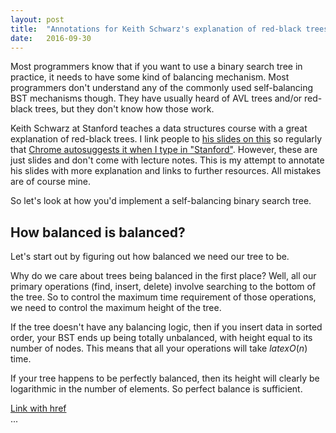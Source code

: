 ```yaml
---
layout: post
title:  "Annotations for Keith Schwarz's explanation of red-black trees"
date:   2016-09-30
---
```


<script src="https://maxcdn.bootstrapcdn.com/bootstrap/3.3.6/js/bootstrap.min.js" integrity="sha384-0mSbJDEHialfmuBBQP6A4Qrprq5OVfW37PRR3j5ELqxss1yVqOtnepnHVP9aJ7xS" crossorigin="anonymous"></script>

Most programmers know that if you want to use a binary search tree in practice, it needs to have some kind of balancing mechanism. Most programmers don't understand any of the commonly used self-balancing BST mechanisms though. They have usually heard of AVL trees and/or red-black trees, but they don't know how those work.

Keith Schwarz at Stanford teaches a data structures course with a great explanation of red-black trees. I link people to [his slides on this](http://web.stanford.edu/class/cs166/lectures/05/Small05.pdf) so regularly that [Chrome autosuggests it when I type in "Stanford"](https://www.dropbox.com/s/2t01ucwtqtqkb08/Screenshot%202016-07-20%2016.51.52.png?dl=0). However, these are just slides and don't come with lecture notes. This is my attempt to annotate his slides with more explanation and links to further resources. All mistakes are of course mine.

So let's look at how you'd implement a self-balancing binary search tree.

## How balanced is balanced?

Let's start out by figuring out how balanced we need our tree to be.

Why do we care about trees being balanced in the first place? Well, all our primary operations (find, insert, delete) involve searching to the bottom of the tree. So to control the maximum time requirement of those operations, we need to control the maximum height of the tree.

If the tree doesn't have any balancing logic, then if you insert data in sorted order, your BST ends up being totally unbalanced, with height equal to its number of nodes. This means that all your operations will take $latex O(n)$ time.

If your tree happens to be perfectly balanced, then its height will clearly be logarithmic in the number of elements. So perfect balance is sufficient.

<a role="button" data-toggle="collapse" href="#collapseExample" aria-expanded="false" aria-controls="collapseExample">
  Link with href
</a>

<div class="collapse" id="collapseExample">
  <div class="well">
    ...
  </div>
</div>
